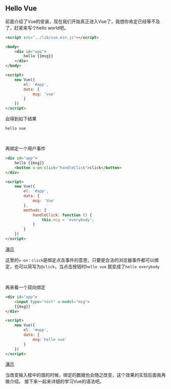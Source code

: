 Hello Vue
----

前面介绍了Vue的安装，现在我们开始真正进入Vue了，我想你肯定已经等不及了，赶紧来写个hello world吧。

```html
<script src="../lib/vue.min.js"></script>

<body>
    <div id="app">
        hello {{msg}}
    </div>
</body>

<script>
    new Vue({
        el: '#app',
        data: {
            msg: 'vue'
        }
    })
</script>
```

会得到如下结果
```
hello vue
```

<br>

再绑定一个用户事件

```html
<div id="app">
    hello {{msg}}
    <button v-on:click="handleClick">click</button>
</div>

<script>
    new Vue({
        el: '#app',
        data: {
            msg: 'Vue'
        },
        methods: {
            handleClick: function () {
                this.msg = 'everybody';
            }
        }
    })
</script>
```
[演示](http://lavyun.github.io/learn-vue/vue/2-HelloVue/demo1.html)

这里的`v-on：click`是绑定点击事件的意思，只要是合法的浏览器事件都可以绑定，也可以简写为`@click`，当点击按钮时`hello vue` 就变成了`hello everybody`

<br>

再来看一个双向绑定
```html
<div id="app">
    <input type="text" v-model="msg">
    {{msg}}
</div>

<script>
    new Vue({
        el: '#app',
        data: {
            msg:'hello vue'
        }
    })
</script>
```
[演示](http://lavyun.github.io/learn-vue/vue/2-HelloVue/demo2.html)

当改变输入框中的值的时候，绑定的数据也会随之改变，这个效果的实现后面我再做介绍。
接下来一起来详细的学习Vue的语法吧。


